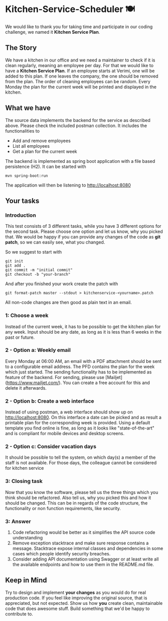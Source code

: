 # Kitchen-Service-Scheduler 🍽️
We would like to thank you for taking time and participate in our coding challenge, we named it **Kitchen Service Plan**.

## The Story
We have a kitchen in our office and we need a maintainer to check if it is clean regularly, meaning an employee per day.
For that we would like to have a **Kitchen Service Plan**. If an employee starts at Verimi, one will be added to this 
plan. If one leaves the company, the one should be removed from the plan. 
The order of cleaning employees can be random.
Every Monday the plan for the current week will be printed and displayed in the kitchen.

## What we have
The source data implements the backend for the service as described above. Please check the included postman collection.
It includes the functionalities to
- Add and remove employees
- List all employees
- Get a plan for the current week

The backend is implemented as spring boot application with a file based persistence (H2). It can be started with
```shell
mvn spring-boot:run
```
The application will then be listening to <http://localhost:8080>


## Your tasks

### Introduction
This test consists of 3 different tasks, while you have 3 different options for the second task. Please choose one 
option and let us know, why you picked that.
We would be happy if you can provide any changes of the code as **git patch**, so we can easily see, what you changed.

So we suggest to start with
```shell
git init
git add .
git commit -m "initial commit" 
git checkout -b "your-branch"
```
And after you finished your work create the patch with
```shell
git format-patch master --stdout > kitchenservice-<yourname>.patch
```

All non-code changes are then good as plain text in an email.

### 1: Choose a week
Instead of the current week, it has to be possible to get the kitchen plan for any week. Input should be any date, as 
long as it is less than 6 weeks in the past or future.

### 2 - Option a: Weekly email
Every Monday at 06:00 AM, an email with a PDF attachment should be sent to a configurable email address. 
The PFD contains the plan for the week which just started. The sending functionality has to be
implemented as feature of the backend. For sending, please use [Mailjet] (https://www.mailjet.com/). You can create a 
free account for this and delete it afterwards.

### 2 - Option b: Create a web interface
Instead of using postman, a web interface should show up on <http://localhost:8080>. On this interface a date can be 
picked and as result a printable plan for the corresponding week is provided. Using a default template you find online
is fine, as long as it looks like "state-of-the-art" and is compliant for mobile devices and desktop screens.

### 2 - Option c: Consider vacation days
It should be possible to tell the system, on which day(s) a member of the staff is not available. For those days, the 
colleague cannot be considered for kitchen service

### 3: Closing task
Now that you know the software, please tell us the three things which you think should be refactored. Also tell us, why 
you picked this and how it should be changed. This can be in regards of the code structure, the functionality or non
function requirements, like security.

### 3: Answer

1. Code refactoring would be better as it simplifies the API source code understanding
2. Remove exception stacktrace and make sure response contains a message. Stacktrace expose internal 
classes and dependencies in some cases which people identify security breaches.
3. Consider adding API documentation using Swagger or at least write all the available endpoints
and how to use them in the README.md file.

## Keep in Mind

Try to design and implement **your changes** as you would do for real production code. If you feel like improving the 
original source, that is appreciated, but not expected. Show us how **you** create clean, maintainable code that does 
awesome stuff. Build something that we'd be happy to contribute to. 



